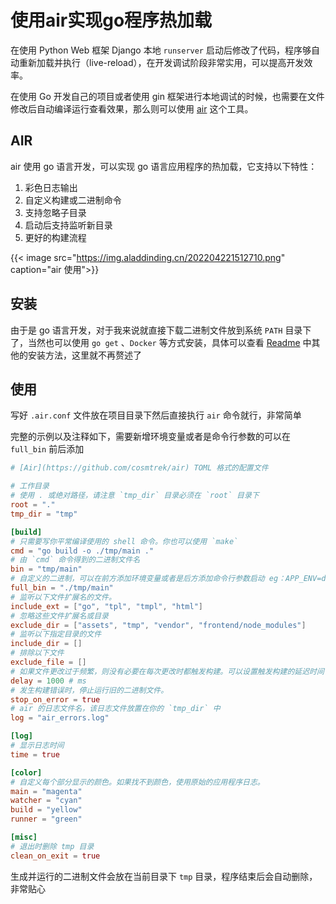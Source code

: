 # 使用air实现go程序热加载


在使用 Python Web 框架 Django 本地 `runserver` 启动后修改了代码，程序够自动重新加载并执行（live-reload），在开发调试阶段非常实用，可以提高开发效率。

在使用 Go 开发自己的项目或者使用 gin 框架进行本地调试的时候，也需要在文件修改后自动编译运行查看效果，那么则可以使用 [air](https://github.com/cosmtrek/air) 这个工具。

## AIR

air 使用 go 语言开发，可以实现 go 语言应用程序的热加载，它支持以下特性：

1. 彩色日志输出
2. 自定义构建或二进制命令
3. 支持忽略子目录
4. 启动后支持监听新目录
5. 更好的构建流程

{{< image src="https://img.aladdinding.cn/202204221512710.png" caption="air 使用">}}

## 安装

由于是 go 语言开发，对于我来说就直接下载二进制文件放到系统 `PATH` 目录下了，当然也可以使用 `go get` 、`Docker` 等方式安装，具体可以查看 [Readme](https://github.com/cosmtrek/air#readme) 中其他的安装方法，这里就不再赘述了

## 使用

写好 `.air.conf` 文件放在项目目录下然后直接执行 `air` 命令就行，非常简单

完整的示例以及注释如下，需要新增环境变量或者是命令行参数的可以在 `full_bin` 前后添加

```toml
# [Air](https://github.com/cosmtrek/air) TOML 格式的配置文件

# 工作目录
# 使用 . 或绝对路径，请注意 `tmp_dir` 目录必须在 `root` 目录下
root = "."
tmp_dir = "tmp"

[build]
# 只需要写你平常编译使用的 shell 命令。你也可以使用 `make`
cmd = "go build -o ./tmp/main ."
# 由 `cmd` 命令得到的二进制文件名
bin = "tmp/main"
# 自定义的二进制，可以在前方添加环境变量或者是后方添加命令行参数启动 eg：APP_ENV=dev
full_bin = "./tmp/main"
# 监听以下文件扩展名的文件。
include_ext = ["go", "tpl", "tmpl", "html"]
# 忽略这些文件扩展名或目录
exclude_dir = ["assets", "tmp", "vendor", "frontend/node_modules"]
# 监听以下指定目录的文件
include_dir = []
# 排除以下文件
exclude_file = []
# 如果文件更改过于频繁，则没有必要在每次更改时都触发构建。可以设置触发构建的延迟时间
delay = 1000 # ms
# 发生构建错误时，停止运行旧的二进制文件。
stop_on_error = true
# air 的日志文件名，该日志文件放置在你的 `tmp_dir` 中
log = "air_errors.log"

[log]
# 显示日志时间
time = true

[color]
# 自定义每个部分显示的颜色。如果找不到颜色，使用原始的应用程序日志。
main = "magenta"
watcher = "cyan"
build = "yellow"
runner = "green"

[misc]
# 退出时删除 tmp 目录
clean_on_exit = true
```

生成并运行的二进制文件会放在当前目录下 `tmp` 目录，程序结束后会自动删除，非常贴心

